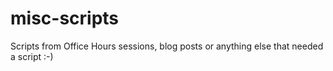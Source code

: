 # misc-scripts
Scripts from Office Hours sessions, blog posts or anything else that needed a script :-)
